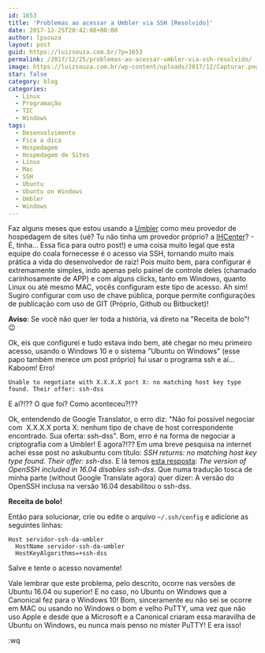```yaml
---
id: 1653
title: 'Problemas ao acessar a Umbler via SSH [Resolvido]'
date: 2017-12-25T20:42:08+00:00
author: lpsouza
layout: post
guid: https://luizsouza.com.br/?p=1653
permalink: /2017/12/25/problemas-ao-acessar-umbler-via-ssh-resolvido/
image: https://luizsouza.com.br/wp-content/uploads/2017/12/Capturar.png
star: false
category: blog
categories:
  - Linux
  - Programação
  - TIC
  - Windows
tags:
  - Desenvolvimento
  - Fica a dica
  - Hospedagem
  - Hospedagem de Sites
  - Linux
  - Mac
  - SSH
  - Ubuntu
  - Ubuntu on Windows
  - Umbler
  - Windows
---
```

Faz alguns meses que estou usando a [Umbler](https://app.umbler.com/u/0jrm3d6k) como meu provedor de hospedagem de sites (ué? Tu não tinha um provedor próprio? a [IHCenter](https://ihcenter.com.br/)? - É, tinha... Essa fica para outro post!) e uma coisa muito legal que esta equipe do coala fornecesse é o acesso via SSH, tornando muito mais prática a vida do desenvolvedor de raiz! Pois muito bem, para configurar é extremamente simples, indo apenas pelo painel de controle deles (chamado carinhosamente de APP) e com alguns clicks, tanto em Windows, quanto Linux ou até mesmo MAC, vocês configuram este tipo de acesso. Ah sim! Sugiro configurar com uso de chave pública, porque permite configurações de publicação com uso de GIT (Próprio, Github ou Bitbucket)!

**Aviso**: Se você não quer ler toda a história, vá direto na "Receita de bolo"! 😉

Ok, eis que configurei e tudo estava indo bem, até chegar no meu primeiro acesso, usando o Windows 10 e o sistema "Ubuntu on Windows" (esse papo também merece um post próprio) fui usar o programa ssh e aí... Kaboom! Erro!

`Unable to negotiate with X.X.X.X port X: no matching host key type found. Their offer: ssh-dss`

E aí?!?? O que foi? Como aconteceu?!??

Ok, entendendo de Google Translator, o erro diz: "Não foi possível negociar com  X.X.X.X porta X: nenhum tipo de chave de host correspondente encontrado. Sua oferta: ssh-dss". Bom, erro é na forma de negociar a criptografia com a Umbler! E agora?!?? Em uma breve pesquisa na internet achei esse post no askubuntu com título: _SSH returns: no matching host key type found. Their offer: ssh-dss_. E lá temos [esta resposta](https://askubuntu.com/a/836064): _The version of OpenSSH included in 16.04 disables ssh-dss_. Que numa tradução tosca de minha parte (without Google Translate agora) quer dizer: A versão do OpenSSH inclusa na versão 16.04 desabilitou o ssh-dss.

**Receita de bolo!**

Então para solucionar, crie ou edite o arquivo `~/.ssh/config` e adicione as seguintes linhas:

    Host servidor-ssh-da-umbler
      HostName servidor-ssh-da-umbler
      HostKeyAlgorithms=+ssh-dss

Salve e tente o acesso novamente!

Vale lembrar que este problema, pelo descrito, ocorre nas versões de Ubuntu 16.04 ou superior! E no caso, no Ubuntu on Windows que a Canonical fez para o Windows 10! Bom, sinceramente eu não sei se ocorre em MAC ou usando no Windows o bom e velho PuTTY, uma vez que não uso Apple e desde que a Microsoft e a Canonical criaram essa maravilha de Ubuntu on Windows, eu nunca mais penso no mister PuTTY! E era isso!

:wq
